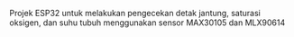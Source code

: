 Projek ESP32 untuk melakukan pengecekan detak jantung, saturasi oksigen, dan suhu tubuh menggunakan sensor MAX30105 dan MLX90614
